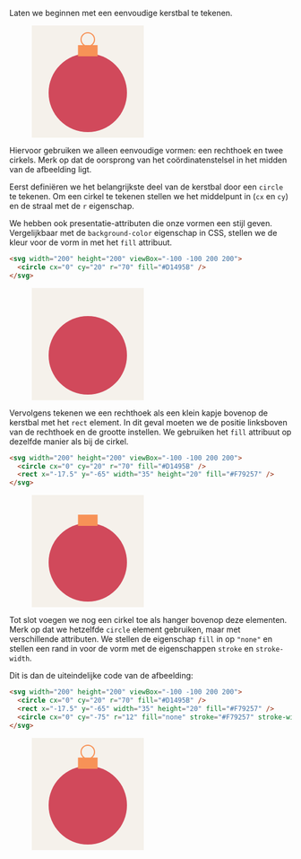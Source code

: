 Laten we beginnen met een eenvoudige kerstbal te tekenen. 

<figure>
<svg width="200" height="200" viewBox="-100 -100 200 200">
  <rect x="-100" y="-100" width="200" height="200" fill="#F5F1EB"/>
  <circle cx="0" cy="20" r="70" fill="#D1495B" />
  <rect x="-17.5" y="-65" width="35" height="20" fill="#F79257" />
  <circle cx="0" cy="-75" r="12" fill="none" stroke="#F79257" stroke-width="2" />
</svg>
</figure>

Hiervoor gebruiken we alleen eenvoudige vormen: een rechthoek en twee cirkels. Merk op dat de oorsprong van het coördinatenstelsel in het midden van de afbeelding ligt.

Eerst definiëren we het belangrijkste deel van de kerstbal door een `circle` te tekenen. Om een cirkel te tekenen stellen we het middelpunt in (`cx` en `cy`) en de straal met de `r` eigenschap.

We hebben ook presentatie-attributen die onze vormen een stijl geven. Vergelijkbaar met de `background-color` eigenschap in CSS, stellen we de kleur voor de vorm in met het `fill` attribuut.

```html
<svg width="200" height="200" viewBox="-100 -100 200 200">
  <circle cx="0" cy="20" r="70" fill="#D1495B" />
</svg>
```

<figure>
<svg width="200" height="200" viewBox="-100 -100 200 200">
  <rect x="-100" y="-100" width="200" height="200" fill="#F5F1EB"/>
  <circle cx="0" cy="20" r="70" fill="#D1495B" />
</svg>
</figure>

Vervolgens tekenen we een rechthoek als een klein kapje bovenop de kerstbal met het `rect` element. In dit geval moeten we de positie linksboven van de rechthoek en de grootte instellen. We gebruiken het `fill` attribuut op dezelfde manier als bij de cirkel.

```html
<svg width="200" height="200" viewBox="-100 -100 200 200">
  <circle cx="0" cy="20" r="70" fill="#D1495B" />
  <rect x="-17.5" y="-65" width="35" height="20" fill="#F79257" />
</svg>
```

<figure>
<svg width="200" height="200" viewBox="-100 -100 200 200">
  <rect x="-100" y="-100" width="200" height="200" fill="#F5F1EB"/>
  <circle cx="0" cy="20" r="70" fill="#D1495B" />
  <rect x="-17.5" y="-65" width="35" height="20" fill="#F79257" />
</svg>
</figure>

Tot slot voegen we nog een cirkel toe als hanger bovenop deze elementen. Merk op dat we hetzelfde `circle` element gebruiken, maar met verschillende attributen. We stellen de eigenschap `fill` in op `"none"` en stellen een rand in voor de vorm met de eigenschappen `stroke` en `stroke-width`.

Dit is dan de uiteindelijke code van de afbeelding:

```html
<svg width="200" height="200" viewBox="-100 -100 200 200">
  <circle cx="0" cy="20" r="70" fill="#D1495B" />
  <rect x="-17.5" y="-65" width="35" height="20" fill="#F79257" />
  <circle cx="0" cy="-75" r="12" fill="none" stroke="#F79257" stroke-width="2" />
</svg>
```

<div class="dodona-centered-group">
<figure>
<svg width="200" height="200" viewBox="-100 -100 200 200">
  <rect x="-100" y="-100" width="200" height="200" fill="#F5F1EB"/>
  <circle cx="0" cy="20" r="70" fill="#D1495B" />
  <rect x="-17.5" y="-65" width="35" height="20" fill="#F79257" />
  <circle cx="0" cy="-75" r="12" fill="none" stroke="#F79257" stroke-width="2" />
</svg>
</figure>
</div>

